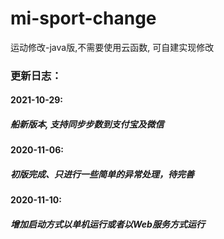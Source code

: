 # mi-sport-change
运动修改-java版,不需要使用云函数, 可自建实现修改

### 更新日志：
#### 2021-10-29:
##### 船新版本, 支持同步步数到支付宝及微信
#### 2020-11-06:
##### 初版完成、只进行一些简单的异常处理，待完善
#### 2020-11-10:
##### 增加启动方式以单机运行或者以Web服务方式运行



